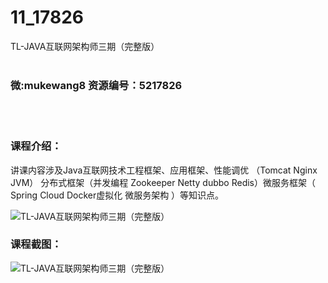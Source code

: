 # 11_17826
TL-JAVA互联网架构师三期（完整版）
<br/></br>
<h3>微:mukewang8 资源编号：5217826</h3>
<br/></br>
<h3>课程介绍：</h3>
<p>讲课内容涉及<a title="查看与 Java 相关的文章" target="_blank">Java</a>互联网技术工程框架、应用框架、性能调优 （Tomcat Nginx JVM） 分布式框架（并发编程 Zookeeper Netty dubbo Redis）微服务框架（ Spring Cloud Docker虚拟化 微服务架构 ）等知识点。</p>
<p><img src="https://www.ko996.com/wp-content/uploads/img/2021/01/1-89-300x176.png" alt="TL-JAVA互联网架构师三期（完整版）"></p>
<div class="info-desc">
<h3>课程截图：</h3>
<p><img src="https://www.ko996.com/wp-content/uploads/img/2021/01/2-106.png" alt="TL-JAVA互联网架构师三期（完整版）"></p>


			
</div>
